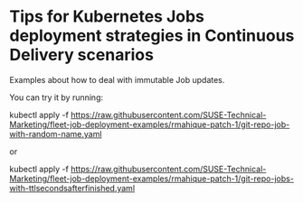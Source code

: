 # Tips for Kubernetes Jobs deployment strategies in Continuous Delivery scenarios

Examples about how to deal with immutable Job updates.

You can try it by running:

kubectl apply -f https://raw.githubusercontent.com/SUSE-Technical-Marketing/fleet-job-deployment-examples/rmahique-patch-1/git-repo-job-with-random-name.yaml

or 

kubectl apply -f https://raw.githubusercontent.com/SUSE-Technical-Marketing/fleet-job-deployment-examples/rmahique-patch-1/git-repo-jobs-with-ttlsecondsafterfinished.yaml
